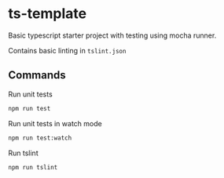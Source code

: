 # ts-template
Basic typescript starter project with testing using mocha runner.

Contains basic linting in `tslint.json`

## Commands

Run unit tests
```bash
npm run test
```

Run unit tests in watch mode

```bash
npm run test:watch
```

Run tslint
```bash
npm run tslint
```